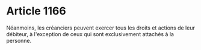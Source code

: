 # Article 1166

Néanmoins, les créanciers peuvent exercer tous les droits et actions de leur débiteur, à l'exception de ceux qui sont exclusivement attachés à la personne.
